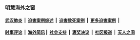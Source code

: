 
### 明慧海外之窗

####  [武汉肺炎](indexes/365.md?t=06020701) &nbsp;|&nbsp;  [迫害案例综述](indexes/328.md?t=06020701) &nbsp;|&nbsp; [迫害致死案例](indexes/277.md?t=06020701)  &nbsp;|&nbsp; [更多迫害案例](indexes/81.md?t=06020701)  &nbsp;|&nbsp; 
####  [时事评论](indexes/19.md?t=06020701) &nbsp;|&nbsp; [海外简讯](indexes/245.md?t=06020701)&nbsp;|&nbsp;  [社会支持](indexes/140.md?t=06020701) &nbsp;|&nbsp; [褒奖决议](indexes/282.md?t=06020701) &nbsp;|&nbsp; [社区报道](indexes/91.md?t=06020701)  &nbsp;|&nbsp; [天人之间](indexes/78.md?t=06020701) 

